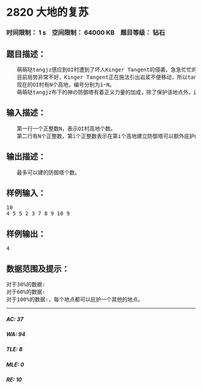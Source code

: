 # 2820 大地的复苏   
### 时间限制： 1 s&nbsp;&nbsp;&nbsp;&nbsp;空间限制： 64000 KB&nbsp;&nbsp;&nbsp;&nbsp;题目等级： 钻石  
## 题目描述：  

<pre>
　　萌萌哒tangjz感应到OI村遭到了坏人Kinger Tangent的侵袭，急急忙忙的又赶了回来。 T_T
　　目前局势非常不好，Kinger Tangent正在施法引出岩浆不便移动，所以tangjz准备在一些地方布下防御塔。
　　现在的OI村有N个高地，编号分别为1~N。
　　萌萌哒tangjz布下的神の防御塔有着正义力量的加成，除了保护该地点外，还强制额外庇护另外一个地点，不过如果额外能庇护的地点已经受到保护了，就不能再该地点布置防御塔，否则会由于能量过大造成毁灭(不论主动被动，每个地点只能被庇护一次)。 >_<
</pre>
  
  
## 输入描述：  

<pre>
　　第一行一个正整数N，表示OI村高地个数。
　　第二行有N个正整数，第i个正整数表示在第i个高地建立防御塔可以额外庇护的地点。
</pre>
  
  
## 输出描述：  

<pre>
　　最多可以建的防御塔个数。
</pre>
  
  
## 样例输入：  

<pre>
10  
4 5 5 2 3 7 8 9 10 9
</pre>
  
  
## 样例输出：  

<pre>
4
</pre>
  
  
## 数据范围及提示：  

<pre>
对于30%的数据:  
对于60%的数据:  
对于100%的数据:，每个地点都可以庇护一个其他的地点。
</pre>
  
  
***  

##### AC: 37  
##### WA: 94  
##### TLE: 8  
##### MLE: 0  
##### RE: 10  
